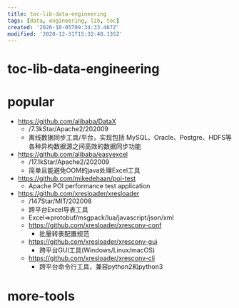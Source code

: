 ```yaml
---
title: toc-lib-data-engineering
tags: [data, engineering, lib, toc]
created: '2020-10-05T09:34:33.467Z'
modified: '2020-12-31T15:32:40.135Z'
---
```


# toc-lib-data-engineering

# popular

- https://github.com/alibaba/DataX
  - /7.3kStar/Apache2/202009
  - 离线数据同步工具/平台，实现包括 MySQL、Oracle、Postgre、HDFS等各种异构数据源之间高效的数据同步功能
- https://github.com/alibaba/easyexcel
  - /17.1kStar/Apache2/202009
  - 简单且能避免OOM的java处理Excel工具
- https://github.com/mikedehaan/poi-test
  - Apache POI performance test application
- https://github.com/xresloader/xresloader
  - /147Star/MIT/202008
  - 跨平台Excel导表工具
  - Excel=>protobuf/msgpack/lua/javascript/json/xml
  - https://github.com/xresloader/xresconv-conf
    - 批量转表配置规范
  - https://github.com/xresloader/xresconv-gui
    - 跨平台GUI工具(Windows/Linux/macOS)
  - https://github.com/xresloader/xresconv-cli
    - 跨平台命令行工具，兼容python2和python3

# more-tools
